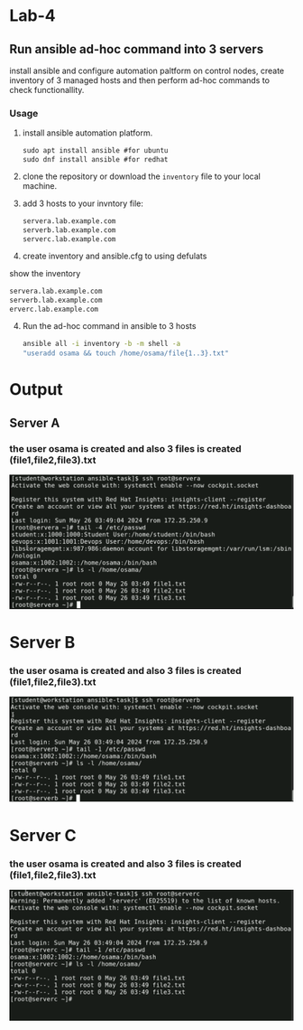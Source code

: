# Lab-4
## Run ansible ad-hoc command into 3 servers
install ansible and configure automation paltform on control nodes, create inventory of 3 managed hosts and then perform ad-hoc commands to check functionallity.

### Usage
1. install ansible automation platform.
    ```
    sudo apt install ansible #for ubuntu
    sudo dnf install ansible #for redhat
    ```
2. clone the repository or download the `inventory` file to your local machine.

3. add 3 hosts to your invntory file:
    ```
    servera.lab.example.com
    serverb.lab.example.com
    serverc.lab.example.com
    ```
3. create inventory and ansible.cfg to using defulats

show the inventory
  ```
  servera.lab.example.com
  serverb.lab.example.com
  erverc.lab.example.com
  ```

4. Run the ad-hoc command in ansible to 3 hosts 
    ```sh
    ansible all -i inventory -b -m shell -a 
    "useradd osama && touch /home/osama/file{1..3}.txt"
    ```
#  Output 
## Server A
### the user osama is created and also 3 files is created (file1,file2,file3).txt
  ![](connect-to-server-output.png)

# Server B
### the user osama is created and also 3 files is created (file1,file2,file3).txt
  ![](serverb-output.png)
    
# Server C
### the user osama is created and also 3 files is created (file1,file2,file3).txt
  ![](serverc-output.png)